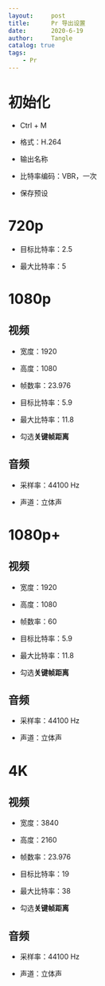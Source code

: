 ```yaml
---
layout:     post
title:      Pr 导出设置
date:       2020-6-19
author:     Tangle
catalog: true
tags:
    - Pr
---
```


# 初始化

- Ctrl + M

- 格式：H.264

- 输出名称

- 比特率编码：VBR，一次

- 保存预设

# 720p

- 目标比特率：2.5

- 最大比特率：5

# 1080p

## 视频

- 宽度：1920

- 高度：1080

- 帧数率：23.976

- 目标比特率：5.9

- 最大比特率：11.8

- 勾选**关键帧距离**

## 音频

- 采样率：44100 Hz

- 声道：立体声

# 1080p+

## 视频

- 宽度：1920

- 高度：1080

- 帧数率：60

- 目标比特率：5.9

- 最大比特率：11.8

- 勾选**关键帧距离**

## 音频

- 采样率：44100 Hz

- 声道：立体声

# 4K

## 视频

- 宽度：3840

- 高度：2160

- 帧数率：23.976

- 目标比特率：19

- 最大比特率：38

- 勾选**关键帧距离**

## 音频

- 采样率：44100 Hz

- 声道：立体声
